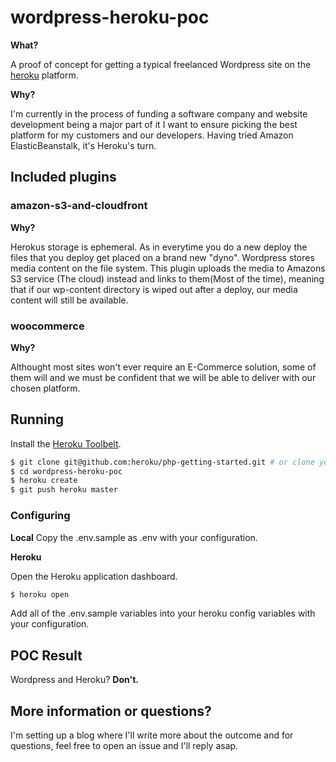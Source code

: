# wordpress-heroku-poc

**What?**

A proof of concept for getting a typical freelanced Wordpress site on the [heroku](www.heroku.com) platform.

**Why?**

I'm currently in the process of funding a software company and website development being a major part of it I want to ensure picking the best platform for my customers and our developers. Having tried Amazon ElasticBeanstalk, it's Heroku's turn.

## Included plugins

### amazon-s3-and-cloudfront

**Why?** 

Herokus storage is ephemeral. As in everytime you do a new deploy the files that you deploy get placed on a brand new "dyno". Wordpress stores media content on the file system. This plugin uploads the media to Amazons S3 service (The cloud) instead and links to them(Most of the time), meaning that if our wp-content directory is wiped out after a deploy, our media content will still be available.

### woocommerce

**Why?** 

Althought most sites won't ever require an E-Commerce solution, some of them will and we must be confident that we will be able to deliver with our chosen platform.  

## Running

Install the [Heroku Toolbelt](https://toolbelt.heroku.com/).

```sh
$ git clone git@github.com:heroku/php-getting-started.git # or clone your own fork
$ cd wordpress-heroku-poc
$ heroku create
$ git push heroku master
```
### Configuring

**Local**
Copy the .env.sample as .env with your configuration.

**Heroku**

Open the Heroku application dashboard.
```sh
$ heroku open
```
Add all of the .env.sample variables into your heroku config variables with your configuration.

## POC Result

Wordpress and Heroku? **Don't.**


## More information or questions?

I'm setting up a blog where I'll write more about the outcome and for questions, feel free to open an issue and I'll reply asap.

